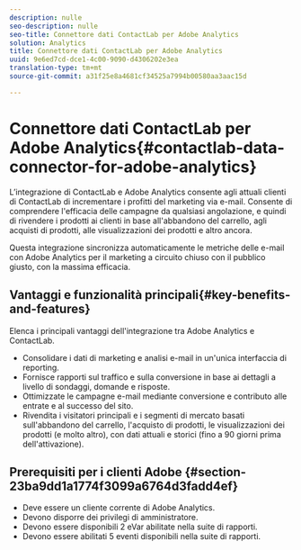 ```yaml
---
description: nulle
seo-description: nulle
seo-title: Connettore dati ContactLab per Adobe Analytics
solution: Analytics
title: Connettore dati ContactLab per Adobe Analytics
uuid: 9e6ed7cd-dce1-4c00-9090-d4306202e3ea
translation-type: tm+mt
source-git-commit: a31f25e8a4681cf34525a7994b00580aa3aac15d

---
```



# Connettore dati ContactLab per Adobe Analytics{#contactlab-data-connector-for-adobe-analytics}

L’integrazione di ContactLab e Adobe Analytics consente agli attuali clienti di ContactLab di incrementare i profitti del marketing via e-mail. Consente di comprendere l'efficacia delle campagne da qualsiasi angolazione, e quindi di rivendere i prodotti ai clienti in base all'abbandono del carrello, agli acquisti di prodotti, alle visualizzazioni dei prodotti e altro ancora.

Questa integrazione sincronizza automaticamente le metriche delle e-mail con Adobe Analytics per il marketing a circuito chiuso con il pubblico giusto, con la massima efficacia.

## Vantaggi e funzionalità principali{#key-benefits-and-features}

Elenca i principali vantaggi dell'integrazione tra Adobe Analytics e ContactLab.

* Consolidare i dati di marketing e analisi e-mail in un'unica interfaccia di reporting.
* Fornisce rapporti sul traffico e sulla conversione in base ai dettagli a livello di sondaggi, domande e risposte.
* Ottimizzate le campagne e-mail mediante conversione e contributo alle entrate e al successo del sito.
* Rivendita i visitatori principali e i segmenti di mercato basati sull'abbandono del carrello, l'acquisto di prodotti, le visualizzazioni dei prodotti (e molto altro), con dati attuali e storici (fino a 90 giorni prima dell'attivazione).

## Prerequisiti per i clienti Adobe {#section-23ba9dd1a1774f3099a6764d3fadd4ef}

* Deve essere un cliente corrente di Adobe Analytics.
* Devono disporre dei privilegi di amministratore.
* Devono essere disponibili 2 eVar abilitate nella suite di rapporti.
* Devono essere abilitati 5 eventi disponibili nella suite di rapporti.